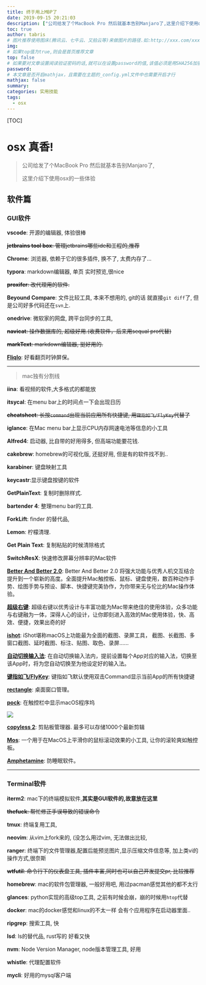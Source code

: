 ```yaml
---
title: 终于用上MBP了
date: 2019-09-15 20:21:03
description: ["公司给发了个MacBook Pro 然后就基本告别Manjaro了,这里介绍下使用osx的一些体验"]
toc: true
author: tabris
# 图片推荐使用图床(腾讯云、七牛云、又拍云等)来做图片的路径.如:http://xxx.com/xxx.jpg
img:
# 如果top值为true,则会是首页推荐文章
top: false
# 如果要对文章设置阅读验证密码的话,就可以在设置password的值,该值必须是用SHA256加密后的密码,防止被他人识破
password:
# 本文章是否开启mathjax，且需要在主题的_config.yml文件中也需要开启才行
mathjax: false
summary:
categories: 实用技能
tags:
  - osx
---
```


[TOC]

# osx 真香!

> 公司给发了个MacBook Pro 然后就基本告别Manjaro了,
>
> 这里介绍下使用osx的一些体验

## 软件篇

### GUI软件

**vscode**: 开源的编辑器, 体验很棒

~~**jetbrains tool box**: 管理jetbrains哪些ide和工程的,推荐~~

**Chrome**: 浏览器, 依赖于它的很多插件, 换不了,  太费内存了...

**typora**: markdown编辑器, 单页 实时预览,很nice

~~**proxifer**: 改代理用的软件.~~

**Beyound Compare**: 文件比较工具, 本来不想用的, git的话 就直接`git diff`了, 但是公司好多代码还在`svn`上.

**onedrive**: 微软家的网盘, 跨平台同步的工具,

~~**navicat**: 操作数据库的, 超级好用.(收费软件，后来用sequal pro代替)~~

~~**markText**: markdown编辑器, 挺好用的.~~

**[Fliqlo](https://fliqlo.com/)**: 好看翻页时钟屏保。

---

> mac独有分割线

**iina**: 看视频的软件,大多格式的都能放

**itsycal**: 在menu bar上的时间点一下会出现日历

~~**cheatsheet**: 长按`command`出现当前应用所有快捷键, 用`键指如飞/FlyKey`代替了~~

**iglance**: 在Mac menu bar上显示CPU内存网速电池等信息的小工具

**Alfred4**: 启动器, 比自带的好用得多,  但高端功能要花钱.

**cakebrew**: homebrew的可视化版, 还挺好用, 但是有的软件找不到..

**karabiner**: 键盘映射工具

**keycastr**:显示键盘按键的软件

**GetPlainText**: 复制时删除样式.

**bartender 4**: 整理menu bar的工具.

**ForkLift**: finder 的替代品,

**Lemon**: 柠檬清理.

**Get Plain Text**: 复制粘贴的时候清除格式

**SwitchResX**: 快速修改屏幕分辨率的Mac软件

**[Better And Better 2.0](https://www.better365.cn/bab2.html)**: Better And Better 2.0 将强大功能与优秀人机交互结合提升到一个崭新的高度。全面提升Mac触控板、鼠标、键盘使用，数百种动作手势、绘图手势与预设、脚本、快捷键完美协作，为你带来无与伦比的Mac操作体验。

**[超级右键](https://www.better365.cn/irightmouse.html)**: 超级右键以优秀设计与丰富功能为Mac带来绝佳的使用体验，众多功能与右键融为一体，深得人心的设计，让你即刻进入高效的Mac使用体验，快、高效、便捷，效果出奇的好

**[ishot](https://www.better365.cn/ishot.html)**: iShot堪称macOS上功能最为全面的截图、录屏工具，
截图、长截图、多窗口截图、延时截图、标注、贴图、取色、录屏......

**[自动切换输入法](https://www.better365.cn/AutoSwitchInput.html)**: 在自动切换输入法内，提前设置每个App对应的输入法，切换至该App时，将为您自动切换至为他设定好的输入法。

**[键指如飞/FlyKey](https://www.better365.cn/FlyKey.html)**: 键指如飞默认使用双击Command显示当前App的所有快捷键

**[rectangle](https://rectangleapp.com/)**: 桌面窗口管理。


**[pock](https://pock.dev/)**: 在触控栏中显示macOS程序坞

![](https://camo.githubusercontent.com/401d36fc151b85b5c001acb6c026c4c33c86aea9949a73bd2bbab811678e9a77/68747470733a2f2f706f636b2e6465762f6173736574732f696d672f707265766965772f706f636b5f776964676574732e706e67)

**[copyless 2](https://copyless.net/)**: 剪贴板管理器. 最多可以存储1000个最新剪辑

**[Mos](https://github.com/Caldis/Mos)**: 一个用于在MacOS上平滑你的鼠标滚动效果的小工具, 让你的滚轮爽如触控板。

**[Amphetamine](https://apps.apple.com/cn/app/amphetamine/id937984704?mt=12)**: 防睡眠软件。

---

### Terminal软件

**iterm2**: mac下的终端模拟软件,**其实是GUI软件的,故意放在这里**

~~**thefuck**: 帮忙修正手误导致的错误命令~~

**tmux**: 终端复用工具,

**neovim**: 从vim上fork来的, (没怎么用过vim, 无法做出比较,

**ranger**: 终端下的文件管理器,配置后能预览图片,显示压缩文件信息等, 加上类vi的操作方式,很奈斯

~~**wtfutil**: 命令行下的仪表盘工具, 插件丰富,同时也可以自己开发提交pr, 比较推荐~~

**homebrew**: mac的软件包管理器, 一般好用吧, 用过pacman感觉其他的都不太行

**glances**: python实现的高级top工具, 之前有时候会崩，崩的时候用`htop`代替

**docker**: mac的docker感觉和linux的不太一样 会有个应用程序在启动器里面..

**ripgrep**: 搜索工具, 快

**lsd**: ls的替代品, rust写的 好看又快

**nvm**: Node Version Manager, node版本管理工具, 好用

**whistle**: 代理配置软件

**mycli**: 好用的mysql客户端
